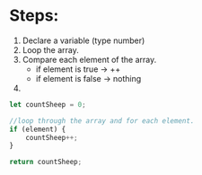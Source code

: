 # Steps:

1. Declare a variable (type number)
2. Loop the array.
3. Compare each element of the array.
    - if element is true -> ++
    - if element is false -> nothing
4.

```js
let countSheep = 0;

//loop through the array and for each element.
if (element) {
    countSheep++;
}

return countSheep;
```
